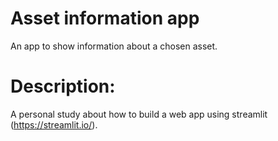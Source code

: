 # Asset information app

An app to show information about a chosen asset.

# Description:

A personal study about how to build a web app using streamlit (https://streamlit.io/).